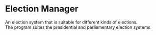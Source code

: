 # Election Manager
An election system that is suitable for different kinds of elections. \
The program suites the presidential and parliamentary election systems. 
